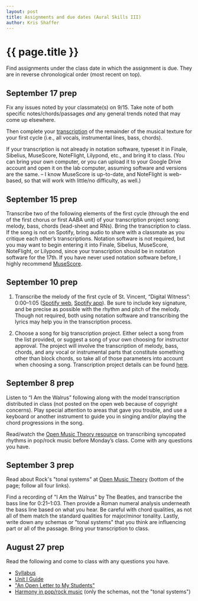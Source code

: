 ```yaml
---
layout: post
title: Assignments and due dates (Aural Skills III)
author: Kris Shaffer
---
```


# {{ page.title }} #

Find assignments under the class date in which the assignment is due. They are in reverse chronological order (most recent on top).

## September 17 prep

Fix any issues noted by your classmate(s) on 9/15. Take note of both specific notes/chords/passages *and* any general trends noted that may come up elsewhere.

Then complete your [transcription](as3-trans.html) of the remainder of the musical texture for your first cycle (i.e., all vocals, instrumental lines, bass, chords). 

If your transcription is not already in notation software, typeset it in Finale, Sibelius, MuseScore, NoteFlight, Lilypond, etc., and bring it to class. (You can bring your own computer, or you can upload it to your Google Drive account and open it on the lab computer, assuming software and versions are the same. – I know MuseScore is up-to-date, and NoteFlight is web-based, so that will work with little/no difficulty, as well.)

## September 15 prep

Transcribe two of the following elements of the first cycle (through the end of the first chorus or first AABA unit) of your transcription project song: melody, bass, chords (lead-sheet and RNs). Bring the transcription to class. If the song is not on Spotify, bring audio to share with a classmate as you critique each other’s transcriptions. Notation software is not required, but you may want to begin entering it into Finale, Sibelius, MuseScore, NoteFlight, or Lilypond, since your transcription should be in notation software for the 17th. If you have never used notation software before, I highly recommend [MuseScore](http://musescore.org).


## September 10 prep

1. Transcribe the melody of the first cycle of St. Vincent, “Digital Witness”: 0:00–1:05 ([Spotify web](http://open.spotify.com/track/5L16tlSHNt93RiiRiCc8ya), [Spotify app](spotify:track:5L16tlSHNt93RiiRiCc8ya)). Be sure to include key signature, and be precise as possible with the rhythm and pitch of the melody. Though not required, both using notation software and transcribing the lyrics may help you in the transcription process.

2. Choose a song for big transcription project. Either select a song from the list provided, or suggest a song of your own choosing for instructor approval. The project will involve the transcription of melody, bass, chords, and any vocal or instrumental parts that constitute something other than block chords, so take all of those parameters into account when choosing a song. Transcription project details can be found [here](as3-trans.html).


## September 8 prep

Listen to “I Am the Walrus” following along with the model transcription distributed in class (not posted on the open web because of copyright concerns). Play special attention to areas that gave you trouble, and use a keyboard or another instrument to guide you in singing and/or playing the chord progressions in the song.

Read/watch the [Open Music Theory resource](http://openmusictheory.com/syncopation.html) on transcribing syncopated rhythms in pop/rock music before Monday’s class. Come with any questions you have.


## September 3 prep

Read about Rock's "tonal systems" at [Open Music Theory](http://openmusictheory.com/popRockHarmony.html) (bottom of the page; follow all four links).

Find a recording of "I Am the Walrus" by The Beatles, and transcribe the bass line for 0:21–1:03. Then provide a Roman numeral analysis underneath the bass line based on what you hear. Be careful with chord qualities, as not all of them match the standard qualities for major/minor tonality. Lastly, write down any schemas or "tonal systems" that you think are influencing part or all of the passage. Bring your transcription to class.

## August 27 prep

Read the following and come to class with any questions you have.

- [Syllabus](auralskills3.html)  
- [Unit I Guide](as3-unit1.html)  
- ["An Open Letter to My Students"](http://www.hybridpedagogy.com/journal/open-letter-students/)  
- [Harmony in pop/rock music](http://openmusictheory.com/popRockHarmony.html) (only the schemas, not the "tonal systems")